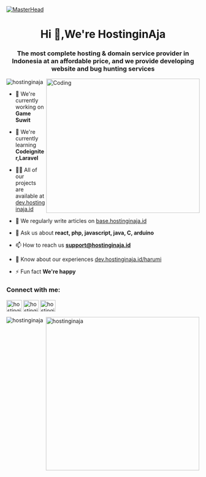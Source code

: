 [![MasterHead](https://i.ibb.co/NNBGxmV/Hostingin-AJA-1.gif)](https://hostinginaja.id)
<h1 align="center">Hi 👋,We're HostinginAja</h1>
<h3 align="center">The most complete hosting & domain service provider in Indonesia at an affordable price, and we provide developing website and bug hunting services</h3>
<img align="right" alt="Coding" height="350" width="400" src="https://cdn.dribbble.com/users/1162077/screenshots/3848914/programmer.gif">

<p align="left"> <img src="https://komarev.com/ghpvc/?username=hostinginaja&label=Profile%20views&color=0e75b6&style=flat" alt="hostinginaja" /> </p>

- 🔭 We're currently working on **Game Suwit**

- 🌱 We're currently learning **Codeigniter,Laravel**

- 👨‍💻 All of our projects are available at [dev.hostinginaja.id](dev.hostinginaja.id)

- 📝 We regularly write articles on [base.hostinginaja.id](base.hostinginaja.id)

- 💬 Ask us about **react, php, javascript, java, C, arduino**

- 📫 How to reach us **support@hostinginaja.id**

- 📄 Know about our experiences [dev.hostinginaja.id/harumi](dev.hostinginaja.id/harumi)

- ⚡ Fun fact **We're happy**

<h3 align="left">Connect with me:</h3>
<p align="left">
<a href="https://fb.com/hostinginaja" target="blank"><img align="center" src="https://raw.githubusercontent.com/rahuldkjain/github-profile-readme-generator/master/src/images/icons/Social/facebook.svg" alt="hostinginaja" height="30" width="40" /></a>
<a href="https://instagram.com/hostingin.aja" target="blank"><img align="center" src="https://raw.githubusercontent.com/rahuldkjain/github-profile-readme-generator/master/src/images/icons/Social/instagram.svg" alt="hostingin.aja" height="30" width="40" /></a>
<a href="https://www.youtube.com/c/hostinginaja" target="blank"><img align="center" src="https://raw.githubusercontent.com/rahuldkjain/github-profile-readme-generator/master/src/images/icons/Social/youtube.svg" alt="hostinginaja" height="30" width="40" /></a>
</p>

<p><img align="left" src="https://github-readme-stats.vercel.app/api/top-langs?username=hostinginaja&show_icons=true&locale=en&layout=compact" alt="hostinginaja" /></p>

<p>&nbsp;<img align="center" width="400" src="https://github-readme-stats.vercel.app/api?username=hostinginaja&show_icons=true&locale=en" alt="hostinginaja" /></p>
